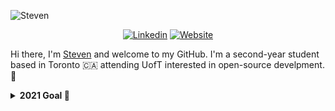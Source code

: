 <p><img src="https://github.com/rishiosaur/rishiosaur/raw/master/hero.png" alt="Steven">
  <p align="center">
    <a href="https://linkedin.com/in/heyrishi/"><img src="https://img.shields.io/badge/-steven-mathew?style=for-the-badge&amp;logo=Linkedin&amp;logoColor=white&amp;link=https://linkedin.com/in/heyrishi/" alt="Linkedin"></a>
<a href="https://steven-mathew.github.io/"><img src="https://img.shields.io/badge/-website-ff66ce?style=for-the-badge&amp;logoColor=white&amp;link=https://steven-mathew.github.io/" alt="Website"></a>
  </p>
</p>

<p>Hi there, I'm <a href="http://steven-mathew.github.io/">Steven</a> and welcome to my GitHub. I'm a second-year student based in Toronto 🇨🇦 attending UofT interested in open-source develpment. 👋 </p>

<details>
  <summary><b>2021 Goal 🌱</b></summary>
  Try out <a href="https://www.rust-lang.org/">rust</a> and write a programming-language based in it. 
</details>

<!--
**steven-mathew/steven-mathew** is a ✨ _special_ ✨ repository because its `README.md` (this file) appears on your GitHub profile.

Here are some ideas to get you started:

- 🔭 I’m currently working on ...
- 🌱 I’m currently learning ...
- 👯 I’m looking to collaborate on ...
- 🤔 I’m looking for help with ...
- 💬 Ask me about ...
- 📫 How to reach me: ...
- 😄 Pronouns: ...
- ⚡ Fun fact: ...
-->
